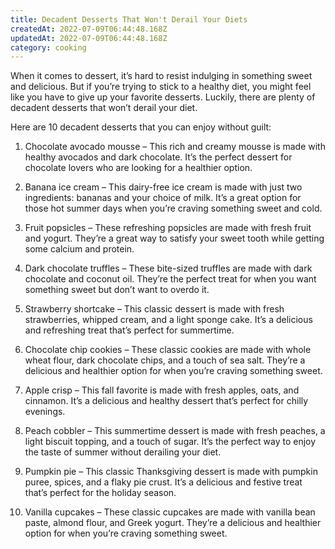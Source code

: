 ```yaml
---
title: Decadent Desserts That Won't Derail Your Diets
createdAt: 2022-07-09T06:44:48.168Z
updatedAt: 2022-07-09T06:44:48.168Z
category: cooking
---
```


When it comes to dessert, it’s hard to resist indulging in something sweet and delicious. But if you’re trying to stick to a healthy diet, you might feel like you have to give up your favorite desserts. Luckily, there are plenty of decadent desserts that won’t derail your diet.

Here are 10 decadent desserts that you can enjoy without guilt:

1. Chocolate avocado mousse – This rich and creamy mousse is made with healthy avocados and dark chocolate. It’s the perfect dessert for chocolate lovers who are looking for a healthier option.

2. Banana ice cream – This dairy-free ice cream is made with just two ingredients: bananas and your choice of milk. It’s a great option for those hot summer days when you’re craving something sweet and cold.

3. Fruit popsicles – These refreshing popsicles are made with fresh fruit and yogurt. They’re a great way to satisfy your sweet tooth while getting some calcium and protein.

4. Dark chocolate truffles – These bite-sized truffles are made with dark chocolate and coconut oil. They’re the perfect treat for when you want something sweet but don’t want to overdo it.

5. Strawberry shortcake – This classic dessert is made with fresh strawberries, whipped cream, and a light sponge cake. It’s a delicious and refreshing treat that’s perfect for summertime.

6. Chocolate chip cookies – These classic cookies are made with whole wheat flour, dark chocolate chips, and a touch of sea salt. They’re a delicious and healthier option for when you’re craving something sweet.

7. Apple crisp – This fall favorite is made with fresh apples, oats, and cinnamon. It’s a delicious and healthy dessert that’s perfect for chilly evenings.

8. Peach cobbler – This summertime dessert is made with fresh peaches, a light biscuit topping, and a touch of sugar. It’s the perfect way to enjoy the taste of summer without derailing your diet.

9. Pumpkin pie – This classic Thanksgiving dessert is made with pumpkin puree, spices, and a flaky pie crust. It’s a delicious and festive treat that’s perfect for the holiday season.

10. Vanilla cupcakes – These classic cupcakes are made with vanilla bean paste, almond flour, and Greek yogurt. They’re a delicious and healthier option for when you’re craving something sweet.
